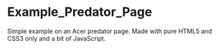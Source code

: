 # Example_Predator_Page
Simple example on an Acer predator page. Made with pure HTML5 and CSS3 only and a bit of JavaScript.
